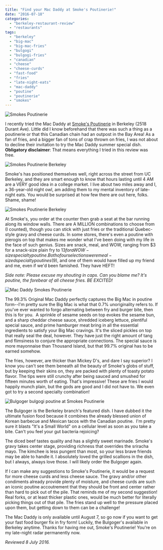 ```yaml
---
title: "Find your Mac Daddy at Smoke's Poutinerie!"
date: "2016-07-18"
categories: 
  - "berkeley-restaurant-review"
  - "restaurants"
tags: 
  - "berkeley"
  - "big-mac"
  - "big-mac-fries"
  - "bulgogi"
  - "bulgogi-fries"
  - "canadian"
  - "cheese"
  - "cheese-curds"
  - "fast-food"
  - "fries"
  - "late-night-eats"
  - "mac-daddy"
  - "poutine"
  - "poutinerie"
  - "smokes"
---
```


![Smokes Poutinerie](http://s3.amazonaws.com/thegourmez-wpmedia/2016/07/Smokes_Poutinerie-05-500x406.jpg)

I recently tried the Mac Daddy at [Smoke's Poutinerie](http://smokespoutinerie.com/) in Berkeley (2518 Durant Ave). Little did I know beforehand that there was such a thing as a poutinerie or that this Canadian chain had an outpost in the Bay Area! As a fan of fries, and a bigger fan of tons of crap thrown on fries, I was not about to decline their invitation to try the Mac Daddy summer special dish. **Obligatory disclaimer**: That means everything I tried in this review was free.

![Smokes Poutinerie Berkeley](http://s3.amazonaws.com/thegourmez-wpmedia/2016/07/Smokes_Poutinerie-01-500x388.jpg)

Smoke's has positioned themselves well, right across the street from UC Berkeley, and they are smart enough to know that hours lasting until 4 AM are a VERY good idea in a college market. I live about two miles away and I, a 36-year-old night owl, am adding them to my mental inventory of late-night eats. You would be surprised at how few there are out here, folks. Shame, shame!

![Smokes Poutinerie Berkeley](http://s3.amazonaws.com/thegourmez-wpmedia/2016/07/Smokes_Poutinerie-03-500x306.jpg)

At Smoke's, you order at the counter then grab a seat at the bar running along its window walls. There are A MILLION combinations to choose from (I counted), though you can stick with just fries or the traditional Quebec-style gravy and cheese curds. In some stores, there's even a poutine with pierogis on top that makes me wonder what I've been doing with my life in the face of such genius. Sizes are snack, meal, and WOW, ranging from $3 for a snack-size plain fry to $13 for a WOW-size specialty poutine. Both of our selections were meal-sized specialty poutines ($9), and one of them would have filled up my friend and me, even if we'd been famished. They have HEFT!

_Side note: Please excuse my shouting in caps. Can you blame me? It's poutine, the forebear of all cheese fries. BE EXCITED!_

![Mac Daddy Smokes Poutinerie](http://s3.amazonaws.com/thegourmez-wpmedia/2016/07/Smokes_Poutinerie-04-500x479.jpg)

The 99.3% Original Mac Daddy perfectly captures the Big Mac in poutine form--I'm pretty sure the Big Mac is what that 0.7% unoriginality refers to. If you've ever wanted to forgo alternating between fry and burger bite, then this is for you.  A sprinkle of sesame seeds on top evokes the sesame bun, and a sharp cheddar cheese sauce, shredded iceberg lettuce, plentiful special sauce, and prime hamburger meat bring in all the essential ingredients to satisfy your Big Mac cravings. It's the sliced pickles on top that really seal the deal, however. They have just the right amount of tang and flimsiness to conjure the appropriate connections. The special sauce is more mayonnaise than Thousand Island, but that 99.7% original has to be earned somehow.

The fries, however, are thicker than Mickey D's, and dare I say superior? I know you can't see them beneath all the beauty of Smoke's globs of stuff, but by keeping their skins on, they are packed with plenty of toasty potato flavor. The tips were still crunchy after being sauced and smushed for fifteen minutes worth of eating. That's impressive! These are fries I would happily munch plain, but the gods are good and I did not have to. We even got to try a second specialty combination!

![Bulgoger bulgogi poutine at Smokes Poutinerie](http://s3.amazonaws.com/thegourmez-wpmedia/2016/07/Smokes_Poutinerie-06-443x500.jpg)

The Bulgoger is the Berkeley branch's featured dish. I have dubbed it the ultimate fusion food because it combines the already blessed union of Korean barbecue and Mexican tacos with the Canadian poutine.  I'm pretty sure it blasts "It's a Small World" on a cellular level as soon as you take a bite. Can't you feel your gut bacteria rejoicing?

The diced beef tastes quality and has a slightly sweet marinade. Smoke's gravy takes center stage, providing richness that overrides the sriracha mayo. The kimchee is less pungent than most, so your less brave friends may be able to handle it. I absolutely loved the grilled scallions in the dish, but I always, always love those. I will likely order the Bulgoger again.

If I can make any suggestions to Smoke's Poutinerie, it would be a request for more cheese curds and less cheese sauce. The gravy and/or other condiments already provide plenty of moisture, and cheese curds are such an iconic poutine accoutrement that they should be front and center rather than hard to pick out of the pile. That reminds me of my second suggestion! Real forks, or at least thicker plastic ones, would be much better for literally picking things out of that pile. The fries stand up well to the pressure placed upon them, but getting down to them can be a challenge!

The Mac Daddy is only available until August 7, so go now if you want to get your fast food burger fix in fry form! Luckily, the Bulgoger's available in Berkeley anytime. Thanks for having me out, Smoke's Poutinerie! You're on my late-night radar permanently now.

_Reviewed 8 July 2016._
